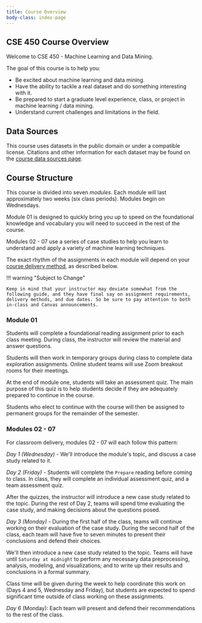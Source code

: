 ```yaml
---
title: Course Overview
body-class: index-page
---
```


## CSE 450 Course Overview

Welcome to CSE 450 - Machine Learning and Data Mining.

The goal of this course is to help you: 

* Be excited about machine learning and data mining.
* Have the ability to tackle a real dataset and do something interesting 
   with it.
* Be prepared to start a graduate level experience, class, or project in 
   machine learning / data mining.
* Understand current challenges and limitations in the field.

## Data Sources

This course uses datasets in the public domain or under a compatible license. Citations and other information for each dataset may be found on the [course data sources page](./data-sources.html).

## Course Structure

This course is divided into seven *modules*. Each module will last approximately two weeks (six class periods). Modules begin on Wednesdays.

Module 01 is designed to quickly bring you up to speed on the foundational knowledge and vocabulary you will need to succeed in the rest of the course. 

Modules 02 - 07 use a series of case studies to help you learn to understand and apply a variety of machine learning techniques. 

The exact rhythm of the assignments in each module will depend on your [course delivery method](https://www.byui.edu/registration/when-do-i-register/fall-registration-guide), as described below.

!!! warning "Subject to Change"
	
	Keep in mind that your instructor may deviate somewhat from the following guide, and they have final say on assignment requirements, delivery methods, and due dates. So be sure to pay attention to both in-class and Canvas announcements.

### Module 01

Students will complete a foundational reading assignment prior to each class meeting. During class, the instructor will review the material and answer questions. 

Students will then work in temporary groups during class to complete data exploration assignments. Online student teams will use Zoom breakout rooms for their meetings.

At the end of module one, students will take an assessment quiz. The main purpose of this quiz is to help students decide if they are adequately prepared to continue in the course.

Students who elect to continue with the course will then be assigned to permanent groups for the remainder of the semester.

### Modules 02 - 07

For classroom delivery, modules 02 - 07 will each follow this pattern:

*Day 1 (Wednesday)* - We'll introduce the module's topic, and discuss a case study related to it.

*Day 2 (Friday)* - Students will complete the `Prepare` reading before coming to class. In class, they will complete an individual assessment quiz, and a team assessment quiz. 

After the quizzes, the instructor will introduce a new case study related to the topic. During the rest of Day 2, teams will spend time evaluating the case study, and making decisions about the questions posed.

*Day 3 (Monday)* - During the first half of the class, teams will continue working on their evaluation of the case study. During the second half of the class, each team will have five to seven minutes to present their conclusions and defend their choices.

We'll then introduce a new case study related to the topic. Teams will have until `Saturday at midnight` to perform any necessary data preprocessing, analysis, modeling, and visualizations; and to write up their results and conclusions in a formal summary.

Class time will be given during the week to help coordinate this work on (Days 4 and 5, Wednesday and Friday), but students are expected to spend significant time outside of class working on these assignments.

*Day 6* (Monday): Each team will present and defend their recommendations to the rest of the class.


